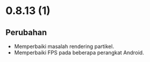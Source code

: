 # 0.8.13 (1)

## Perubahan

- Memperbaiki masalah rendering partikel.
- Memperbaiki FPS pada beberapa perangkat Android.
